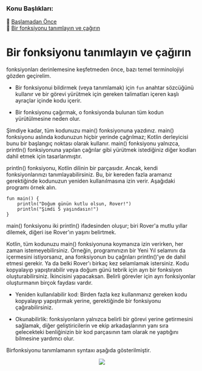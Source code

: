 ### Konu Başlıkları:


📌  [Başlamadan Önce](https://github.com/serkanalc/Android-Basics-with-Compose-TR/blob/main/Part%2001%20-%20Kotlin'le%20Programlamaya%20Giri%C5%9F/Codelab%2004%20-%20Kotlin'de%20fonksiyonlar%20olu%C5%9Fturun%20ve%20kullan%C4%B1n/Ba%C5%9Flamadan%20%C3%96nce.md) <br>
📌  [Bir fonksiyonu tanımlayın ve çağırın](#1) <br>

#

# <a name="1"></a>Bir fonksiyonu tanımlayın ve çağırın

fonksiyonları derinlemesine keşfetmeden önce, bazı temel terminolojiyi gözden geçirelim.

- Bir fonksiyonui bildirmek (veya tanımlamak) için `fun` anahtar sözcüğünü kullanır ve bir görevi yürütmek için gereken talimatları içeren kaşlı ayraçlar içinde kodu içerir.

- Bir fonksiyonu çağırmak, o fonksiyonda bulunan tüm kodun yürütülmesine neden olur.

Şimdiye kadar, tüm kodunuzu main() fonksiyonuna yazdınız. main() fonksiyonu aslında kodunuzun hiçbir yerinde çağrılmaz; Kotlin derleyicisi bunu bir başlangıç noktası olarak kullanır. main() fonksiyonu yalnızca, println() fonksiyonuna yapılan çağrılar gibi yürütmek istediğiniz diğer kodları dahil etmek için tasarlanmıştır.

println() fonksiyonu, Kotlin dilinin bir parçasıdır. Ancak, kendi fonksiyonlarınızı tanımlayabilirsiniz. Bu, bir kereden fazla aramanız gerektiğinde kodunuzun yeniden kullanılmasına izin verir. Aşağıdaki programı örnek alın.


```
fun main() {
    println("Doğum günün kutlu olsun, Rover!")
    println("Şimdi 5 yaşındasın!")
}
```
main() fonksiyonu iki println() ifadesinden oluşur; biri Rover'a mutlu yıllar dilemek, diğeri ise Rover'ın yaşını belirtmek.

Kotlin, tüm kodunuzu main() fonksiyonuna koymanıza izin verirken, her zaman istemeyebilirsiniz. Örneğin, programınızın bir Yeni Yıl selamını da içermesini istiyorsanız, ana fonksiyonun bu çağrıları println()'ye de dahil etmesi gerekir. Ya da belki Rover'ı birkaç kez selamlamak istersiniz. Kodu kopyalayıp yapıştırabilir veya doğum günü tebrik için ayrı bir fonksiyon oluşturabilirsiniz. İkincisini yapacaksan. Belirli görevler için ayrı fonksiyonlar oluşturmanın birçok faydası vardır.

- Yeniden kullanılabilir kod: Birden fazla kez kullanmanız gereken kodu kopyalayıp yapıştırmak yerine, gerektiğinde bir fonksiyonu çağırabilirsiniz.

- Okunabilirlik: fonksiyonların yalnızca belirli bir görevi yerine getirmesini sağlamak, diğer geliştiricilerin ve ekip arkadaşlarının yanı sıra gelecekteki benliğinizin bir kod parçasının tam olarak ne yaptığını bilmesine yardımcı olur.


Birfonksiyonu tanımlamanın syntaxı aşağıda gösterilmiştir.

<p align="center">
  <img src="https://user-images.githubusercontent.com/70329389/166845102-970d3db8-a926-4195-91c6-7126bd0093e0.png" />
</p>


